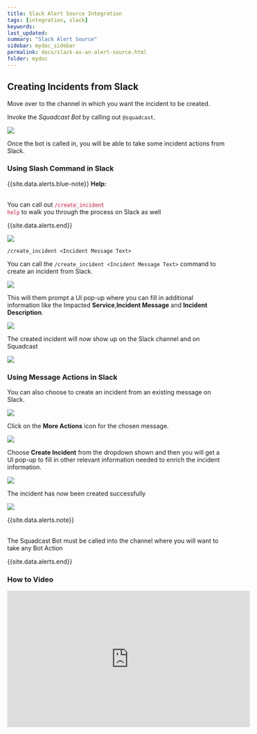 ```yaml
---
title: Slack Alert Source Integration
tags: [integration, slack]
keywords: 
last_updated: 
summary: "Slack Alert Source"
sidebar: mydoc_sidebar
permalink: docs/slack-as-an-alert-source.html
folder: mydoc
---
```


## Creating Incidents from Slack

Move over to the channel in which you want the incident to be created. 

Invoke the *Squadcast Bot* by calling out `@squadcast`. 

![](images/slack_1.png)

Once the bot is called in, you will be able to take some incident actions from Slack. 

### Using Slash Command in Slack

{{site.data.alerts.blue-note}}
<b>Help: </b>
<br/><br/><p>You can call out <code class="highlighter-rouge" style="color: #c7254e; background-color: #f9f2f4 !important;">/create_incident help</code> to walk you through the process on Slack as well</p>
{{site.data.alerts.end}}

![](images/slack_2.png)

`/create_incident <Incident Message Text>`

You can call the `/create_incident <Incident Message Text>` command to create an incident from Slack.

![](images/slack_3.png)

This will them prompt a UI pop-up where you can fill in additional information like the Impacted **Service**,**Incident Message** and **Incident Description**.

![](images/slack_4.png)

The created incident will now show up on the Slack channel and on Squadcast

![](images/slack_5.png)

### Using Message Actions in Slack

You can also choose to create an incident from an existing message on Slack.

![](images/slack_6.png)

Click on the **More Actions** icon for the chosen message. 

![](images/slack_7.png)

Choose **Create Incident** from the dropdown shown and then you will get a UI pop-up to fill in other relevant information needed to enrich the incident information.

![](images/slack_8.png)

The incident has now been created successfully

![](images/slack_9.png)

{{site.data.alerts.note}}
<br/><br/><p>The Squadcast Bot must be called into the channel where you will want to take any Bot Action</p>
{{site.data.alerts.end}}

### How to Video

<iframe width="560" height="315" src="https://www.youtube.com/embed/UmHk_jor_mg?rel=0" frameborder="0" allow="accelerometer; autoplay; encrypted-media; gyroscope; picture-in-picture" allowfullscreen></iframe>